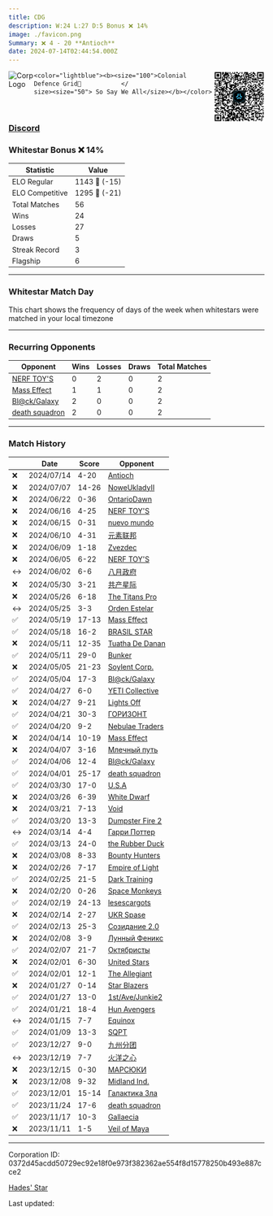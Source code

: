 ```yaml
---
title: ​CDG
description: W:24 L:27 D:5 Bonus ❌ 14%
image: ./favicon.png
Summary: ❌ 4 - 20 **Antioch**
date: 2024-07-14T02:44:54.000Z
---
```

<head>
<link rel="icon" type="image/x-icon" href="./favicon.ico">
</head>
<img align="left" width="50" height="50" src="./favicon.ico" alt="Corp Logo"><img align="right" width="100" height="100" src="./qr.png" alt="QR Code">

```
<color="lightblue"><b><size="100">Colonial Defence Grid           </
size><size="50"> So Say We All</size></b></color>
```
<br>

### [Discord](https://discord.gg/Gv2tjDgdSa)
### Whitestar Bonus ❌ 14%

| Statistic | Value |
| --- | --- |
| ELO Regular | 1143 🔻  (-15)|
| ELO Competitive | 1295 🔻  (-21)|
| Total Matches | 56 |
| Wins | 24 |
| Losses | 27 |
| Draws | 5 |
| Streak Record | 3 |
| Flagship | 6 |

---

### Whitestar Match Day

This chart shows the frequency of days of the week when whitestars were matched in your local timezone

<!-- Load Chart.js from jsDelivr CDN -->
<script src="https://cdn.jsdelivr.net/npm/chart.js@4.0.1"></script>

<!-- Create a canvas element where the chart will be rendered -->
<canvas id="myChart" width="400" height="200"></canvas>

<!-- JavaScript code to render the bar chart -->
<script>
    document.addEventListener("DOMContentLoaded", function() {
        // Ensure scanTime is an array; if empty, handle accordingly
        let timestamps = [1720493094,1719885428,1718655751,1718064181,1718048557,1717628930,1717474444,1717178694,1716869167,1716662109,1716252601,1716227062,1715653504,1715616848,1715019247,1715012335,1714474707,1714410407,1713808894,1713799878,1713235026,1713203176,1712620859,1712029810,1711989246,1711522293,1711381075,1711041532,1710583013,1710520814,1710019643,1709916273,1709504640,1708505813,1708448120,1707973633,1707931865,1707470446,1707411552,1706948611,1706893920,1706394166,1706378839,1705960530,1705943997,1705425006,1704910835,1704389138,1703264297,1702592107,1702252791,1701639074,1701025666,1700433285,1699823106,1699262871];

        const fontColor = 'rgba(64, 128, 160, 1)';

        // Function to convert Unix timestamps to day of the week (0=Sunday, 6=Saturday)
        function getDayOfWeek(timestamp) {
            return new Date(timestamp * 1000).getDay();
        }

        // Initialize an array to count occurrences for each day of the week
        let dayCounts = [0, 0, 0, 0, 0, 0, 0];

        // Populate the dayCounts array based on the scanTime data
        timestamps.forEach(ts => {
            let dayOfWeek = getDayOfWeek(ts);
            dayCounts[dayOfWeek]++;
        });

        // Chart.js configuration for the bar chart
        const data = {
            labels: ['Sunday', 'Monday', 'Tuesday', 'Wednesday', 'Thursday', 'Friday', 'Saturday'],
            datasets: [{
                data: dayCounts,
                backgroundColor: [
                    'rgba(0, 191, 255, 0.2)',   // Deep Sky Blue (Sunday)
                    'rgba(135, 206, 250, 0.2)', // Light Sky Blue (Monday)
                    'rgba(173, 216, 230, 0.2)', // Light Blue (Tuesday)
                    'rgba(214, 236, 243, 0.2)', // Custom light blue (Wednesday)
                    'rgba(173, 216, 230, 0.2)', // Light Blue (Thursday)
                    'rgba(135, 206, 250, 0.2)', // Light Sky Blue (Friday)
                    'rgba(0, 191, 255, 0.2)'    // Deep Sky Blue (Saturday)
                ],
                borderColor: [
                    'rgba(0, 191, 255, 1)',
                    'rgba(135, 206, 250, 1)',
                    'rgba(173, 216, 230, 1)',
                    'rgba(214, 236, 243, 1)',
                    'rgba(173, 216, 230, 1)',
                    'rgba(135, 206, 250, 1)',
                    'rgba(0, 191, 255, 1)'
                ],
                borderWidth: 1,
                minBarLength: 5
            }]
        };

        const config = {
            type: 'bar',
            data: data,
            options: {
                scales: {
                    y: {
                        beginAtZero: true,
                        ticks: {
                            stepSize: 1,
                            color: fontColor
                        },
                        grid: {
                            color: 'rgba(255, 255, 255, 0.2)'
                        }
                    },
                    x: {
                        ticks: {
                            color: fontColor
                        },
                        grid: {
                            display: false 
                        }
                    }
                },
                plugins: {
                    legend: {
                        display: false
                    }
                }
            }
        };

        // Render the chart
        const ctx = document.getElementById('myChart').getContext('2d');
        const myChart = new Chart(ctx, config);
    });
</script>
    
---
### Recurring Opponents

| Opponent | Wins | Losses | Draws | Total Matches |
| --- | --- | --- | --- | --- |
| [NERF TOY'S](https://ws.tsl.rocks/corp/34838966e1d5c2467f7985cafe5dd5c420c5ac919621da59c90867f11d1162d0/) | 0 | 2 | 0 | 2 |
| [Mass Effect](https://ws.tsl.rocks/corp/6f715653bec3925d9c3acd7c2388fe8e1c79332146894ed424f57bd2636de8c7/) | 1 | 1 | 0 | 2 |
| [Bl@ck/Galaxy](https://ws.tsl.rocks/corp/76f8fe0dcd8b8c1cb8e0083f14c0b36c23bb9757a3af0f191b567774c02222a3/) | 2 | 0 | 0 | 2 |
| [death squadron](https://ws.tsl.rocks/corp/7177b5a598ff387d35b2348e1ec750a9f237fbf70d8016207ea3da1619c44e5b/) | 2 | 0 | 0 | 2 |

---
### Match History

|  | Date | Score | Opponent |
| --- | --- | --- | --- |
| ❌ | 2024/07/14 | 4-20 | [Antioch](https://ws.tsl.rocks/corp/6cf52926568f845a630c3fba8370e8afa3a75d315af0f6d0bd891085e6e4425f/) |
| ❌ | 2024/07/07 | 14-26 | [NoweUkladyII](https://ws.tsl.rocks/corp/9d1a50e524f7abc0623ab7e010875dfcce9e5682a06ebc4aee47e972d258493c/) |
| ❌ | 2024/06/22 | 0-36 | [OntarioDawn](https://ws.tsl.rocks/corp/1a002c71f3aba5da5918941fa2ba4dbbfc183ad52d97d44a25718e07e6b08a03/) |
| ❌ | 2024/06/16 | 4-25 | [NERF TOY'S](https://ws.tsl.rocks/corp/34838966e1d5c2467f7985cafe5dd5c420c5ac919621da59c90867f11d1162d0/) |
| ❌ | 2024/06/15 | 0-31 | [nuevo mundo](https://ws.tsl.rocks/corp/5675df73364d8b031e9541d8aa8d5a9e55649ef419ad87c0b21dec77a0ed6044/) |
| ❌ | 2024/06/10 | 4-31 | [元素联邦](https://ws.tsl.rocks/corp/e9d602d617d5c81270107c15a6d1f1717c5016abad802d3629f7f4301a58e95e/) |
| ❌ | 2024/06/09 | 1-18 | [Zvezdec](https://ws.tsl.rocks/corp/7bce2af674b8fb313f43e497201ad86b230571cc3e200f44132be528eb4076d9/) |
| ❌ | 2024/06/05 | 6-22 | [NERF TOY'S](https://ws.tsl.rocks/corp/34838966e1d5c2467f7985cafe5dd5c420c5ac919621da59c90867f11d1162d0/) |
| ↔️ | 2024/06/02 | 6-6 | [八月政府](https://ws.tsl.rocks/corp/72097ba1b36daa9482410e9d2b442965a1f4bbb7bb7974995521f1a948244424/) |
| ❌ | 2024/05/30 | 3-21 | [共产星际](https://ws.tsl.rocks/corp/5cb42bdae108ad850e61479922e7d8cb4d5b7be7b8ac2f64fc828d3b88046737/) |
| ❌ | 2024/05/26 | 6-18 | [The Titans Pro](https://ws.tsl.rocks/corp/6c33cc4da54eb02ded19a2665da42f3cf6cad815dd1255f5e9843e27f61f76f7/) |
| ↔️ | 2024/05/25 | 3-3 | [Orden Estelar](https://ws.tsl.rocks/corp/1da0142a6cc2fcab35a82ff4d7b591f4ffa96761419c6bf39154afded7ef7c2d/) |
| ✅ | 2024/05/19 | 17-13 | [Mass Effect](https://ws.tsl.rocks/corp/6f715653bec3925d9c3acd7c2388fe8e1c79332146894ed424f57bd2636de8c7/) |
| ✅ | 2024/05/18 | 16-2 | [BRASIL STAR](https://ws.tsl.rocks/corp/94fc4639f17e4503a11d4ac3878f3203bca3f21baebf285433ff39ad37f0fff2/) |
| ❌ | 2024/05/11 | 12-35 | [Tuatha De Danan](https://ws.tsl.rocks/corp/7741dbd0c9e7ddbc162e374691cb3346e4bb6600840f7962ec4a4414d5d2f780/) |
| ✅ | 2024/05/11 | 29-0 | [Bunker](https://ws.tsl.rocks/corp/583eeb4aaa577ce5d9806fc637f83d7c02b2a29fa2d47eb38fd658be8ef93588/) |
| ❌ | 2024/05/05 | 21-23 | [Soylent Corp\.](https://ws.tsl.rocks/corp/9f978f9cca690b76981d538d63260cd39d51427e5d69412113ccad02cc7cac2d/) |
| ✅ | 2024/05/04 | 17-3 | [Bl@ck/Galaxy](https://ws.tsl.rocks/corp/76f8fe0dcd8b8c1cb8e0083f14c0b36c23bb9757a3af0f191b567774c02222a3/) |
| ✅ | 2024/04/27 | 6-0 | [YETI Collective](https://ws.tsl.rocks/corp/ff6a3c65d008d245f003a3009374e26cf38e7cda6ea4d601a9da9037296fda98/) |
| ❌ | 2024/04/27 | 9-21 | [Lights Off](https://ws.tsl.rocks/corp/8a8b7e5b7a00ef709249daa4546d03bd85258cde01d35e1829a64ed95c3d6cca/) |
| ✅ | 2024/04/21 | 30-3 | [ГОРИЗОНТ](https://ws.tsl.rocks/corp/fc3e048fc6343ca1150c739ea0ee3851e467726090f1a6be2e8ce1f4851c7362/) |
| ✅ | 2024/04/20 | 9-2 | [Nebulae Traders](https://ws.tsl.rocks/corp/bf2f9c50afbe2077dd734f484504f5167ee53a4c7f5315b9ab1cb0ee5620a39f/) |
| ❌ | 2024/04/14 | 10-19 | [Mass Effect](https://ws.tsl.rocks/corp/6f715653bec3925d9c3acd7c2388fe8e1c79332146894ed424f57bd2636de8c7/) |
| ❌ | 2024/04/07 | 3-16 | [Млечный путь](https://ws.tsl.rocks/corp/a9a3b102b3698bf7db8cd106adda02cee0033bfc03f681b667b2991e10049a25/) |
| ✅ | 2024/04/06 | 12-4 | [Bl@ck/Galaxy](https://ws.tsl.rocks/corp/76f8fe0dcd8b8c1cb8e0083f14c0b36c23bb9757a3af0f191b567774c02222a3/) |
| ✅ | 2024/04/01 | 25-17 | [death squadron](https://ws.tsl.rocks/corp/7177b5a598ff387d35b2348e1ec750a9f237fbf70d8016207ea3da1619c44e5b/) |
| ✅ | 2024/03/30 | 17-0 | [U\.S\.A](https://ws.tsl.rocks/corp/6d7a18e9893736881762a4e1b687b55e7311d367267ff5a9cc8e45722b14ea06/) |
| ❌ | 2024/03/26 | 6-39 | [White Dwarf](https://ws.tsl.rocks/corp/02293e0ec2e4f96dcdcf4551de1cfa6a278a4c53ac62e80c4212912fa4eda15b/) |
| ❌ | 2024/03/21 | 7-13 | [Void](https://ws.tsl.rocks/corp/d647d722a09f020b716e059ac7758172a560c7190ac4d7d306c4ede8be6c5e77/) |
| ✅ | 2024/03/20 | 13-3 | [Dumpster Fire 2](https://ws.tsl.rocks/corp/37d473dec00d4d68e29963e3b423670aac735e7c1f256276e6c2e7d62180b0f8/) |
| ↔️ | 2024/03/14 | 4-4 | [Гарри Поттер](https://ws.tsl.rocks/corp/f6776b51b0578a0ec96f8674d12c88c324a9e087c9053c0d42153a1a5090a665/) |
| ✅ | 2024/03/13 | 24-0 | [the Rubber Duck](https://ws.tsl.rocks/corp/bfd6a197d72d0b643c6693e66b9a10db61f75ae242a0bd7c09bdd553ae951ee6/) |
| ❌ | 2024/03/08 | 8-33 | [Bounty Hunters](https://ws.tsl.rocks/corp/d44b4a2b4a57fd50845c39abe5c6b0a38bab694941fed09d3ca164c1d78625ea/) |
| ❌ | 2024/02/26 | 7-17 | [Empire of Light](https://ws.tsl.rocks/corp/5ca200f11c7f9dedf112be9585982247820f97c82868bacb956c0ef8d19262bc/) |
| ✅ | 2024/02/25 | 21-5 | [Dark Training](https://ws.tsl.rocks/corp/f889cafae8c2e0c622ae5494ce013504bf204ba00f7c7b44c61985588ee8f53c/) |
| ❌ | 2024/02/20 | 0-26 | [Space Monkeys](https://ws.tsl.rocks/corp/bf0f92381dd40d43b1326fd6cb3455bfd466b0f876fec8c6d9fa885d25d757f9/) |
| ✅ | 2024/02/19 | 24-13 | [lesescargots](https://ws.tsl.rocks/corp/718c873931e9097064fd6ef580fe9d8761be712e0783e0b97d28344abd910623/) |
| ❌ | 2024/02/14 | 2-27 | [UKR Spase](https://ws.tsl.rocks/corp/e7fccd6d3669688f2a3eabd6b676436018d6566397ab5dab1897d1a2a47f2015/) |
| ✅ | 2024/02/13 | 25-3 | [Созидание 2\.0](https://ws.tsl.rocks/corp/ae8b8d247dbd93bebc2b77d48c1db6783a17ff8b16438f010c804b7ccf05b76a/) |
| ❌ | 2024/02/08 | 3-9 | [Лунный Феникс](https://ws.tsl.rocks/corp/457b7f76314e0ee24752aaf2396afac9027cfbdcca2a9863add962250ccbf389/) |
| ✅ | 2024/02/07 | 21-7 | [Октябристы](https://ws.tsl.rocks/corp/04bc2e393574e6987401e2851108ad114745016e9bec7b70cb49fc31d1981496/) |
| ❌ | 2024/02/01 | 6-30 | [United Stars](https://ws.tsl.rocks/corp/312c90cac9a249b2179da8891f78c1a90bd16d0bf3391509d6a3d8e9a35a3d36/) |
| ✅ | 2024/02/01 | 12-1 | [The Allegiant](https://ws.tsl.rocks/corp/1c4cfbcf7902769aff100297d9174153f4c0528ed07918ba494f763a1315ffc6/) |
| ❌ | 2024/01/27 | 0-14 | [Star Blazers](https://ws.tsl.rocks/corp/f179acb7b919d9d3185f1fcd66bb17d5e257feab5039bcbf6efb5c8cd6f5c057/) |
| ✅ | 2024/01/27 | 13-0 | [1st/Ave/Junkie2](https://ws.tsl.rocks/corp/b129b678cd83374fa72b5da92172ff1c856b8f72c32bcdb4711d66d06528fca1/) |
| ✅ | 2024/01/21 | 18-4 | [Hun Avengers](https://ws.tsl.rocks/corp/e728eecfe4a9589a7c127d52ed2a958ca92aad43a37efd0d91ac0efb1a474854/) |
| ↔️ | 2024/01/15 | 7-7 | [Equinox](https://ws.tsl.rocks/corp/666001c1d87fbfcf6a3d8614e2b5b9f0e4aa96fa4c098c004bea9fb92ed330c2/) |
| ✅ | 2024/01/09 | 13-3 | [SQPT](https://ws.tsl.rocks/corp/eabbab0640b8da02ae167f315cf981b2a200e5444eb134a06747d8a84fa10805/) |
| ✅ | 2023/12/27 | 9-0 | [九州分团](https://ws.tsl.rocks/corp/e7374c31c95ba96f5c59c7c1de632517dd4cec2d4680e25e7f34d077133e4d4f/) |
| ↔️ | 2023/12/19 | 7-7 | [火洋之心](https://ws.tsl.rocks/corp/99cb105316e2715545c205443c4e331cd11832753eac1c21e11ae3d532e36bcb/) |
| ❌ | 2023/12/15 | 0-30 | [МАРСЮКИ](https://ws.tsl.rocks/corp/c3fa1ee33163a1a29bc7c9c69a933fc3b4d29c0e0e7a720c80fb2f5381b275c8/) |
| ❌ | 2023/12/08 | 9-32 | [Midland Ind\.](https://ws.tsl.rocks/corp/da3a00a59e73cb89ddcf9ae42f31ecf0c9d9b5fe9a2dc5ddec6fc42922f86a23/) |
| ✅ | 2023/12/01 | 15-14 | [Галактика Зла](https://ws.tsl.rocks/corp/1495d852070d8182229d3cb26e828265d4525a9ef97a9b377415b803b01d6101/) |
| ✅ | 2023/11/24 | 17-6 | [death squadron](https://ws.tsl.rocks/corp/7177b5a598ff387d35b2348e1ec750a9f237fbf70d8016207ea3da1619c44e5b/) |
| ✅ | 2023/11/17 | 10-3 | [Gallaecia](https://ws.tsl.rocks/corp/4ab98cfc4948a6b1706e3527686ce3fd29eead3cdf4cf00ee2dfde925ba55515/) |
| ❌ | 2023/11/11 | 1-5 | [Veil of Maya](https://ws.tsl.rocks/corp/5f994f185c0d8bc015c42fcbe8655c6cf2ff0c8d0a37c08f1ce54dbc97dd1ce3/) |

---
Corporation ID: 0372d45acdd50729ec92e18f0e973f382362ae554f8d15778250b493e887cce2

[Hades' Star](https://www.hadesstar.com)
<script src="/assets/localtime.js"></script>
<div>
  Last updated: <span class="last-updated-date" data-unix-time="1720925094"></span>
</div>